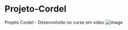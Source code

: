 # Projeto-Cordel
Projeto Cordel -  Desenvolvido no curso em vídeo
![image](https://user-images.githubusercontent.com/63742698/228941480-4cdd2e46-db7b-4619-a3fa-cc901e0295a4.png)

